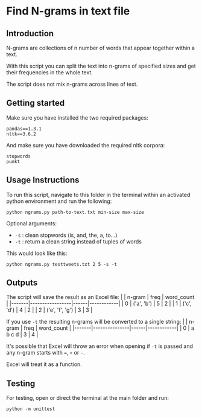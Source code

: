 # Find N-grams in text file

## Introduction

N-grams are collections of n number of words that appear together within a text.

With this script you can split the text into n-grams of specified sizes and get their frequencies in the whole text.

The script does not mix n-grams across lines of text.

## Getting started

Make sure you have installed the two required packages:
```
pandas==1.3.1
nltk==3.6.2
```

And make sure you have downloaded the required nltk corpora:
```
stopwords
punkt
```

## Usage Instructions

To run this script, navigate to this folder in the terminal within an activated python environment and run the following:
```
python ngrams.py path-to-text.txt min-size max-size
```

Optional arguments:
- `-s` : clean stopwords (is, and, the, a, to...)
- `-t` : return a clean string instead of tuples of words

This would look like this:
```
python ngrams.py testtweets.txt 2 5 -s -t
```

## Outputs

The script will save the result as an Excel file:
|       | n-gram          | freq | word_count |
|-------|-----------------|------|------------|
| 0     | ('a', 'b')      | 5    | 2          |
| 1     | ('c', 'd')      | 4    | 2          |
| 2     | ('e', 'f', 'g') | 3    | 3          |

If you use `-t` the resulting n-grams will be converted to a single string:
|       | n-gram        | freq | word_count |
|-------|---------------|------|------------|
| 0     | a b c d       | 3    | 4          |

It's possible that Excel will throw an error when opening if `-t` is passed and any n-gram starts with `=`, `+` or `-`.

Excel will treat it as a function.

## Testing

For testing, open or direct the terminal at the main folder and run:
```
python -m unittest
```